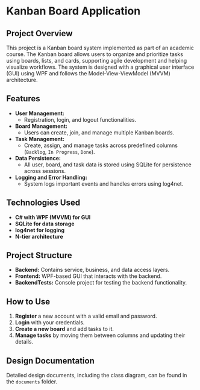 # Kanban Board Application

## Project Overview
This project is a Kanban board system implemented as part of an academic course. The Kanban board allows users to organize and prioritize tasks using boards, lists, and cards, supporting agile development and helping visualize workflows. The system is designed with a graphical user interface (GUI) using WPF and follows the Model-View-ViewModel (MVVM) architecture.

## Features
- **User Management:**
  - Registration, login, and logout functionalities.
- **Board Management:**
  - Users can create, join, and manage multiple Kanban boards.
- **Task Management:**
  - Create, assign, and manage tasks across predefined columns (`Backlog`, `In Progress`, `Done`).
- **Data Persistence:**
  - All user, board, and task data is stored using SQLite for persistence across sessions.
- **Logging and Error Handling:**
  - System logs important events and handles errors using log4net.

## Technologies Used
- **C# with WPF (MVVM) for GUI**
- **SQLite for data storage**
- **log4net for logging**
- **N-tier architecture**

## Project Structure
- **Backend:** Contains service, business, and data access layers.
- **Frontend:** WPF-based GUI that interacts with the backend.
- **BackendTests:** Console project for testing the backend functionality.

## How to Use
1. **Register** a new account with a valid email and password.
2. **Login** with your credentials.
3. **Create a new board** and add tasks to it.
4. **Manage tasks** by moving them between columns and updating their details.

## Design Documentation
Detailed design documents, including the class diagram, can be found in the `documents` folder.
